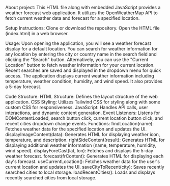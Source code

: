 About project:
This HTML file along with embedded JavaScript provides a weather forecast web application. It utilizes the OpenWeatherMap API to fetch current weather data and forecast for a specified location.

Setup Instructions:
Clone or download the repository.
Open the HTML file (index.html) in a web browser.

Usage:
Upon opening the application, you will see a weather forecast display for a default location.
You can search for weather information for any location by entering the city or country name in the search field and clicking the "Search" button.
Alternatively, you can use the "Current Location" button to fetch weather information for your current location.
Recent searches are saved and displayed in the dropdown menu for quick access.
The application displays current weather information including temperature, weather condition, humidity, and wind speed. It also provides a 5-day forecast.


Code Structure:
HTML Structure: Defines the layout structure of the web application.
CSS Styling: Utilizes Tailwind CSS for styling along with some custom CSS for responsiveness.
JavaScript: Handles API calls, user interactions, and dynamic content generation.
Event Listeners: Listens for DOMContentLoaded, search button click, current location button click, and recent cities dropdown change events.
Functions:
findLocation(name): Fetches weather data for the specified location and updates the UI.
displayImageContent(data): Generates HTML for displaying weather icon, temperature, and description.
rightSideContent(result): Generates HTML for displaying additional weather information (name, temperature, humidity, wind speed).
displayForeCast(lat, lon): Fetches and displays the 5-day weather forecast.
forecast(frContent): Generates HTML for displaying each day's forecast.
useCurrentLocation(): Fetches weather data for the user's current location and updates the UI.
saveCityToRecent(city): Saves recently searched cities to local storage.
loadRecentCities(): Loads and displays recently searched cities from local storage.